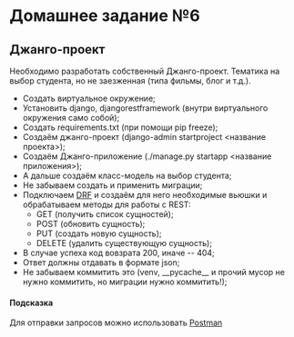 # Домашнее задание №6
## Джанго-проект

Необходимо разработать собственный Джанго-проект. Тематика на выбор студента, но не заезженная (типа фильмы, блог и т.д.).
- Создать виртуальное окружение;
- Установить django, djangorestframework (внутри виртуального окружения само собой);
- Создать requirements.txt (при помощи pip freeze);
- Создаём джанго-проект (django-admin startproject <название проекта>);
- Создаём Джанго-приложение (./manage.py startapp <название приложения>);
- А дальше создаём класс-модель на выбор студента;
- Не забываем создать и применить миграции;
- Подключаем [DRF](https://www.django-rest-framework.org/) и создаём для него необходимые вьюшки и обрабатываем методы для работы с REST:
    - GET (получить список сущностей);
    - POST (обновить сущность);
    - PUT (создать новую сущность);
    - DELETE (удалить существующую сущность);
- В случае успеха код вовзрата 200, иначе -- 404;
- Ответ должны отдавать в формате json;
- Не забываем коммитить это (venv, \_\_pycache\_\_ и прочий мусор не нужно коммитить, но миграции нужно коммитить!);

#### Подсказка
Для отправки запросов можно использовать [Postman](https://www.postman.com/downloads/)
